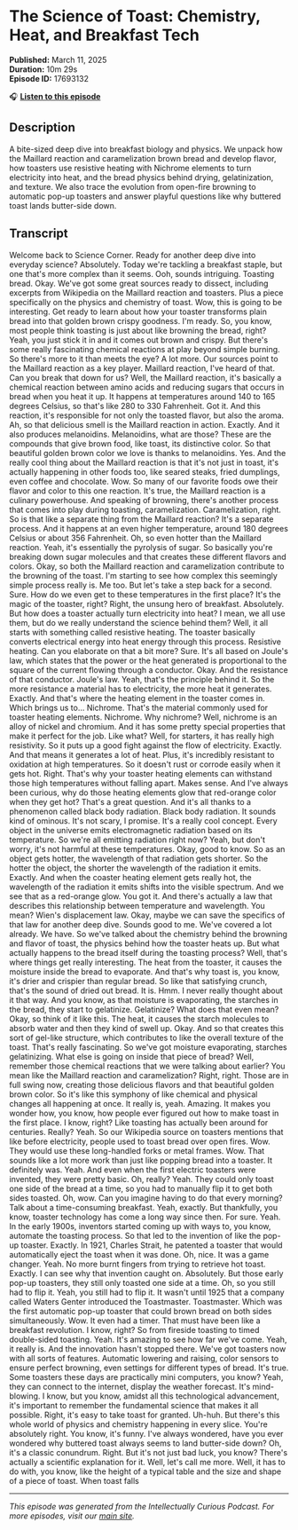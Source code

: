 # The Science of Toast: Chemistry, Heat, and Breakfast Tech

**Published:** March 11, 2025  
**Duration:** 10m 29s  
**Episode ID:** 17693132

🎧 **[Listen to this episode](https://intellectuallycurious.buzzsprout.com/2529712/episodes/17693132-the-science-of-toast-chemistry-heat-and-breakfast-tech)**

## Description

A bite-sized deep dive into breakfast biology and physics. We unpack how the Maillard reaction and caramelization brown bread and develop flavor, how toasters use resistive heating with Nichrome elements to turn electricity into heat, and the bread physics behind drying, gelatinization, and texture. We also trace the evolution from open-fire browning to automatic pop-up toasters and answer playful questions like why buttered toast lands butter-side down.

## Transcript

Welcome back to Science Corner. Ready for another deep dive into everyday science? Absolutely. Today we're tackling a breakfast staple, but one that's more complex than it seems. Ooh, sounds intriguing. Toasting bread. Okay. We've got some great sources ready to dissect, including excerpts from Wikipedia on the Maillard reaction and toasters. Plus a piece specifically on the physics and chemistry of toast. Wow, this is going to be interesting. Get ready to learn about how your toaster transforms plain bread into that golden brown crispy goodness. I'm ready. So, you know, most people think toasting is just about like browning the bread, right? Yeah, you just stick it in and it comes out brown and crispy. But there's some really fascinating chemical reactions at play beyond simple burning. So there's more to it than meets the eye? A lot more. Our sources point to the Maillard reaction as a key player. Maillard reaction, I've heard of that. Can you break that down for us? Well, the Maillard reaction, it's basically a chemical reaction between amino acids and reducing sugars that occurs in bread when you heat it up. It happens at temperatures around 140 to 165 degrees Celsius, so that's like 280 to 330 Fahrenheit. Got it. And this reaction, it's responsible for not only the toasted flavor, but also the aroma. Ah, so that delicious smell is the Maillard reaction in action. Exactly. And it also produces melanoidins. Melanoidins, what are those? These are the compounds that give brown food, like toast, its distinctive color. So that beautiful golden brown color we love is thanks to melanoidins. Yes. And the really cool thing about the Maillard reaction is that it's not just in toast, it's actually happening in other foods too, like seared steaks, fried dumplings, even coffee and chocolate. Wow. So many of our favorite foods owe their flavor and color to this one reaction. It's true, the Maillard reaction is a culinary powerhouse. And speaking of browning, there's another process that comes into play during toasting, caramelization. Caramelization, right. So is that like a separate thing from the Maillard reaction? It's a separate process. And it happens at an even higher temperature, around 180 degrees Celsius or about 356 Fahrenheit. Oh, so even hotter than the Maillard reaction. Yeah, it's essentially the pyrolysis of sugar. So basically you're breaking down sugar molecules and that creates these different flavors and colors. Okay, so both the Maillard reaction and caramelization contribute to the browning of the toast. I'm starting to see how complex this seemingly simple process really is. Me too. But let's take a step back for a second. Sure. How do we even get to these temperatures in the first place? It's the magic of the toaster, right? Right, the unsung hero of breakfast. Absolutely. But how does a toaster actually turn electricity into heat? I mean, we all use them, but do we really understand the science behind them? Well, it all starts with something called resistive heating. The toaster basically converts electrical energy into heat energy through this process. Resistive heating. Can you elaborate on that a bit more? Sure. It's all based on Joule's law, which states that the power or the heat generated is proportional to the square of the current flowing through a conductor. Okay. And the resistance of that conductor. Joule's law. Yeah, that's the principle behind it. So the more resistance a material has to electricity, the more heat it generates. Exactly. And that's where the heating element in the toaster comes in. Which brings us to... Nichrome. That's the material commonly used for toaster heating elements. Nichrome. Why nichrome? Well, nichrome is an alloy of nickel and chromium. And it has some pretty special properties that make it perfect for the job. Like what? Well, for starters, it has really high resistivity. So it puts up a good fight against the flow of electricity. Exactly. And that means it generates a lot of heat. Plus, it's incredibly resistant to oxidation at high temperatures. So it doesn't rust or corrode easily when it gets hot. Right. That's why your toaster heating elements can withstand those high temperatures without falling apart. Makes sense. And I've always been curious, why do those heating elements glow that red-orange color when they get hot? That's a great question. And it's all thanks to a phenomenon called black body radiation. Black body radiation. It sounds kind of ominous. It's not scary, I promise. It's a really cool concept. Every object in the universe emits electromagnetic radiation based on its temperature. So we're all emitting radiation right now? Yeah, but don't worry, it's not harmful at these temperatures. Okay, good to know. So as an object gets hotter, the wavelength of that radiation gets shorter. So the hotter the object, the shorter the wavelength of the radiation it emits. Exactly. And when the coaster heating element gets really hot, the wavelength of the radiation it emits shifts into the visible spectrum. And we see that as a red-orange glow. You got it. And there's actually a law that describes this relationship between temperature and wavelength. You mean? Wien's displacement law. Okay, maybe we can save the specifics of that law for another deep dive. Sounds good to me. We've covered a lot already. We have. So we've talked about the chemistry behind the browning and flavor of toast, the physics behind how the toaster heats up. But what actually happens to the bread itself during the toasting process? Well, that's where things get really interesting. The heat from the toaster, it causes the moisture inside the bread to evaporate. And that's why toast is, you know, it's drier and crispier than regular bread. So like that satisfying crunch, that's the sound of dried out bread. It is. Hmm. I never really thought about it that way. And you know, as that moisture is evaporating, the starches in the bread, they start to gelatinize. Gelatinize? What does that even mean? Okay, so think of it like this. The heat, it causes the starch molecules to absorb water and then they kind of swell up. Okay. And so that creates this sort of gel-like structure, which contributes to like the overall texture of the toast. That's really fascinating. So we've got moisture evaporating, starches gelatinizing. What else is going on inside that piece of bread? Well, remember those chemical reactions that we were talking about earlier? You mean like the Maillard reaction and caramelization? Right, right. Those are in full swing now, creating those delicious flavors and that beautiful golden brown color. So it's like this symphony of like chemical and physical changes all happening at once. It really is, yeah. Amazing. It makes you wonder how, you know, how people ever figured out how to make toast in the first place. I know, right? Like toasting has actually been around for centuries. Really? Yeah. So our Wikipedia source on toasters mentions that like before electricity, people used to toast bread over open fires. Wow. They would use these long-handled forks or metal frames. Wow. That sounds like a lot more work than just like popping bread into a toaster. It definitely was. Yeah. And even when the first electric toasters were invented, they were pretty basic. Oh, really? Yeah. They could only toast one side of the bread at a time, so you had to manually flip it to get both sides toasted. Oh, wow. Can you imagine having to do that every morning? Talk about a time-consuming breakfast. Yeah, exactly. But thankfully, you know, toaster technology has come a long way since then. For sure. Yeah. In the early 1900s, inventors started coming up with ways to, you know, automate the toasting process. So that led to the invention of like the pop-up toaster. Exactly. In 1921, Charles Strait, he patented a toaster that would automatically eject the toast when it was done. Oh, nice. It was a game changer. Yeah. No more burnt fingers from trying to retrieve hot toast. Exactly. I can see why that invention caught on. Absolutely. But those early pop-up toasters, they still only toasted one side at a time. Oh, so you still had to flip it. Yeah, you still had to flip it. It wasn't until 1925 that a company called Waters Genter introduced the Toastmaster. Toastmaster. Which was the first automatic pop-up toaster that could brown bread on both sides simultaneously. Wow. It even had a timer. That must have been like a breakfast revolution. I know, right? So from fireside toasting to timed double-sided toasting. Yeah. It's amazing to see how far we've come. Yeah, it really is. And the innovation hasn't stopped there. We've got toasters now with all sorts of features. Automatic lowering and raising, color sensors to ensure perfect browning, even settings for different types of bread. It's true. Some toasters these days are practically mini computers, you know? Yeah, they can connect to the internet, display the weather forecast. It's mind-blowing. I know, but you know, amidst all this technological advancement, it's important to remember the fundamental science that makes it all possible. Right, it's easy to take toast for granted. Uh-huh. But there's this whole world of physics and chemistry happening in every slice. You're absolutely right. You know, it's funny. I've always wondered, have you ever wondered why buttered toast always seems to land butter-side down? Oh, it's a classic conundrum. Right. But it's not just bad luck, you know? There's actually a scientific explanation for it. Well, let's call me more. Well, it has to do with, you know, like the height of a typical table and the size and shape of a piece of toast. When toast falls

---
*This episode was generated from the Intellectually Curious Podcast. For more episodes, visit our [main site](https://intellectuallycurious.buzzsprout.com).*
